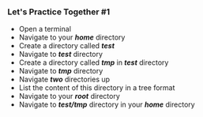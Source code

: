 ### Let's Practice Together \#1 

- Open a terminal
- Navigate to your ***home*** directory
- Create a directory called ***test***
- Navigate to ***test*** directory
- Create a directory called ***tmp*** in ***test*** directory
- Navigate to ***tmp*** directory
- Navigate ***two*** directories up
- List the content of this directory in a tree format
- Navigate to your ***root*** directory
- Navigate to ***test/tmp*** directory in your ***home*** directory
